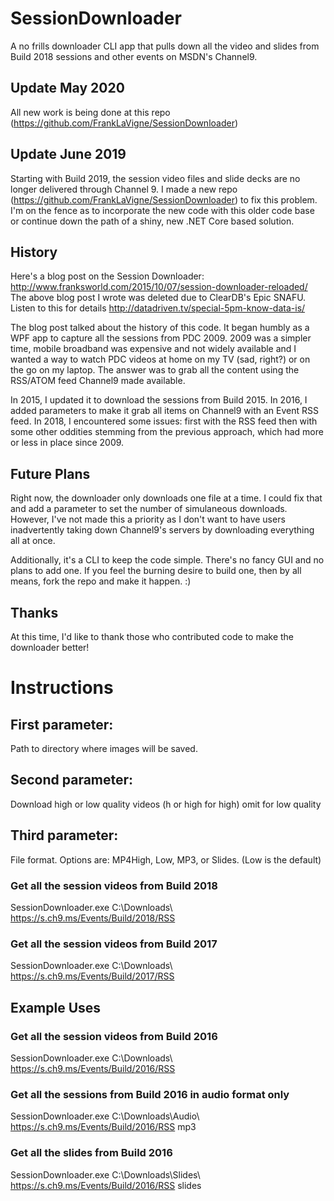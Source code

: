 # SessionDownloader

A no frills downloader CLI app that pulls down all the video and slides from Build 2018 sessions and other events on MSDN's Channel9.

## Update May 2020
All new work is being done at this repo (https://github.com/FrankLaVigne/SessionDownloader)

## Update June 2019
Starting with Build 2019, the session video files and slide decks are no longer delivered through Channel 9. I made a new repo (https://github.com/FrankLaVigne/SessionDownloader) to fix this problem. I'm on the fence as to incorporate the new code with this older code base or continue down the path of a shiny, new .NET Core based solution. 

## History
Here's a blog post on the Session Downloader: http://www.franksworld.com/2015/10/07/session-downloader-reloaded/
The above blog post I wrote was deleted due to ClearDB's Epic SNAFU. Listen to this for details http://datadriven.tv/special-5pm-know-data-is/ 

The blog post talked about the history of this code. It began humbly as a WPF app to capture all the sessions from PDC 2009. 2009 was a simpler time, mobile broadband was expensive and not widely available and I wanted a way to watch PDC videos at home on my TV (sad, right?) or on the go on my laptop. The answer was to grab all the content using the RSS/ATOM feed Channel9 made available.

In 2015, I updated it to download the sessions from Build 2015. In 2016, I added parameters to make it grab all items on Channel9 with an Event RSS feed. In 2018, I encountered some issues: first with the RSS feed then with some other oddities stemming from the previous approach, which had more or less in place since 2009. 

## Future Plans
Right now, the downloader only downloads one file at a time. I could fix that and add a parameter to set the number of simulaneous downloads. However, I've not made this a priority as I don't want to have users inadvertently taking down Channel9's servers by downloading everything all at once.

Additionally, it's a CLI to keep the code simple. There's no fancy GUI and no plans to add one. If you feel the burning desire to build one, then by all means, fork the repo and make it happen. :)

## Thanks
At this time, I'd like to thank those who contributed code to make the downloader better!



# Instructions

## First parameter: 
Path to directory where images will be saved.

## Second parameter: 
Download high or low quality videos (h or high for high) omit for low quality

## Third parameter: 
File format. Options are: MP4High, Low, MP3, or Slides. (Low is the default)

### Get all the session videos from Build 2018
SessionDownloader.exe C:\Downloads\ https://s.ch9.ms/Events/Build/2018/RSS


### Get all the session videos from Build 2017
SessionDownloader.exe C:\Downloads\ https://s.ch9.ms/Events/Build/2017/RSS
## Example Uses


### Get all the session videos from Build 2016
SessionDownloader.exe C:\Downloads\ https://s.ch9.ms/Events/Build/2016/RSS 

### Get all the sessions from Build 2016 in audio format only
SessionDownloader.exe C:\Downloads\Audio\ https://s.ch9.ms/Events/Build/2016/RSS mp3

### Get all the slides from Build 2016
SessionDownloader.exe C:\Downloads\Slides\ https://s.ch9.ms/Events/Build/2016/RSS slides



